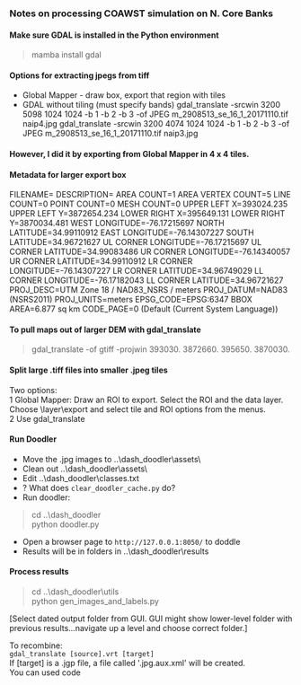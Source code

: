 ### Notes on processing COAWST simulation on N. Core Banks
#### Make sure GDAL is installed in the Python environment  
> mamba install gdal

#### Options for extracting jpegs from tiff
* Global Mapper - draw box, export that region with tiles
* GDAL without tiling (must specify bands)
gdal_translate -srcwin 3200 5098 1024 1024 -b 1 -b 2 -b 3 -of JPEG m_2908513_se_16_1_20171110.tif naip4.jpg
gdal_translate -srcwin 3200 4074 1024 1024 -b 1 -b 2 -b 3 -of JPEG m_2908513_se_16_1_20171110.tif naip3.jpg

#### However, I did it by exporting from Global Mapper in 4 x 4 tiles.

#### Metadata for larger export box
FILENAME=
DESCRIPTION=
AREA COUNT=1
AREA VERTEX COUNT=5
LINE COUNT=0
POINT COUNT=0
MESH COUNT=0
UPPER LEFT X=393024.235
UPPER LEFT Y=3872654.234
LOWER RIGHT X=395649.131
LOWER RIGHT Y=3870034.481
WEST LONGITUDE=-76.17215697
NORTH LATITUDE=34.99110912
EAST LONGITUDE=-76.14307227
SOUTH LATITUDE=34.96721627
UL CORNER LONGITUDE=-76.17215697
UL CORNER LATITUDE=34.99083486
UR CORNER LONGITUDE=-76.14340057
UR CORNER LATITUDE=34.99110912
LR CORNER LONGITUDE=-76.14307227
LR CORNER LATITUDE=34.96749029
LL CORNER LONGITUDE=-76.17182043
LL CORNER LATITUDE=34.96721627
PROJ_DESC=UTM Zone 18 / NAD83_NSRS / meters
PROJ_DATUM=NAD83 (NSRS2011)
PROJ_UNITS=meters
EPSG_CODE=EPSG:6347
BBOX AREA=6.877 sq km
CODE_PAGE=0 (Default (Current System Language))

#### To pull maps out of larger DEM with gdal_translate  
> gdal_translate -of gtiff -projwin 393030. 3872660. 395650. 3870030.

#### Split large .tiff files into smaller .jpeg tiles
Two options:  
1 Global Mapper: Draw an ROI to export. Select the ROI and the data layer. Choose \layer\export and select tile and ROI options from the menus.  
2 Use gdal_translate

#### Run Doodler
* Move the .jpg images to ..\dash_doodler\assets\
* Clean out ..\dash_doodler\assets\
* Edit ..\dash_doodler\classes.txt
* ? What does `clear_doodler_cache.py` do?
* Run doodler:
> cd ..\dash_doodler  
> python doodler.py  

* Open a browser page to `http://127.0.0.1:8050/` to doddle
* Results will be in folders in ..\dash_doodler\results  
#### Process results  
> cd ..\dash_doodler\utils\
> python gen_images_and_labels.py

  [Select dated output folder from GUI. GUI might show lower-level folder with previous results...navigate up a level and choose correct folder.]  

To recombine:  
`gdal_translate [source].vrt [target]`  
If [target] is a .jgp file, a file called '.jpg.aux.xml' will be created.  
You can used code
